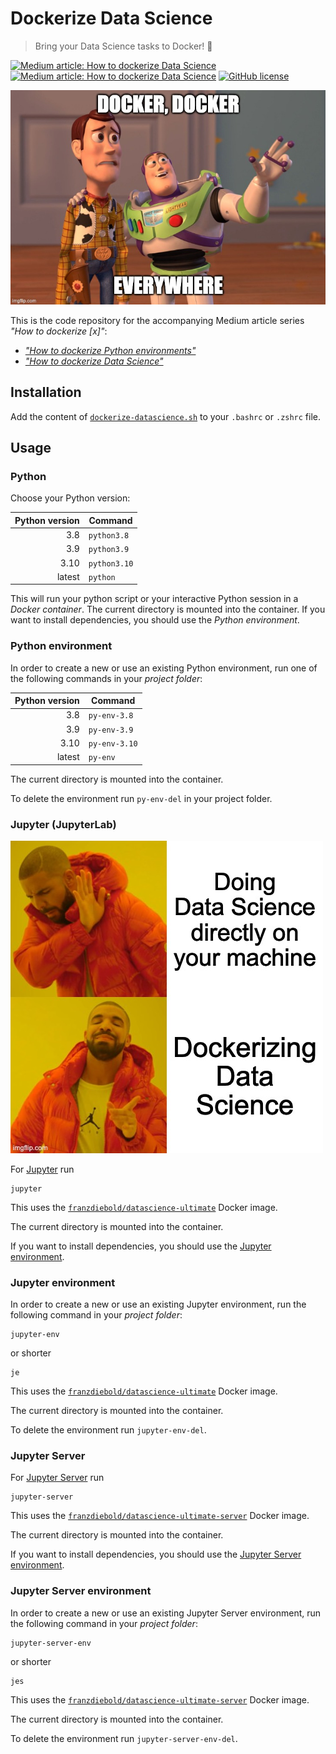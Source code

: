 # Dockerize Data Science

> Bring your Data Science tasks to Docker! :whale:

[![Medium article: How to dockerize Data Science](https://img.shields.io/badge/Medium%20article-How%20to%20dockerize%20python%20environments-black)](https://franzdiebold.medium.com/how-to-dockerize-python-environments-ce8d2ce7bf32)
[![Medium article: How to dockerize Data Science](https://img.shields.io/badge/Medium%20article-How%20to%20dockerize%20Data%20Science-black)](https://franzdiebold.medium.com/how-to-dockerize-data-science-dd396962a0f)
[![GitHub license](https://img.shields.io/github/license/FranzDiebold/dockerize-datascience)](./LICENSE)

!["Docker, Docker everywhere" meme](img/docker-everywhere-meme.jpg)

This is the code repository for the accompanying Medium article series _"How to dockerize [x]"_:

- [_"How to dockerize Python environments"_](https://franzdiebold.medium.com/how-to-dockerize-python-environments-ce8d2ce7bf32)
- [_"How to dockerize Data Science"_](https://franzdiebold.medium.com/how-to-dockerize-data-science-dd396962a0f)

## Installation

Add the content of [`dockerize-datascience.sh`](dockerize-datascience.sh) to your `.bashrc` or `.zshrc` file.

## Usage

### Python

Choose your Python version:

| Python version | Command      |
| -------------: | ------------ |
|            3.8 | `python3.8`  |
|            3.9 | `python3.9`  |
|           3.10 | `python3.10` |
|         latest | `python`     |

This will run your python script or your interactive Python session in a _Docker container_. The current directory is mounted into the container.
If you want to install dependencies, you should use the _Python environment_.

### Python environment

In order to create a new or use an existing Python environment, run one of the following commands in your _project folder_:

| Python version | Command       |
| -------------: | ------------- |
|            3.8 | `py-env-3.8`  |
|            3.9 | `py-env-3.9`  |
|           3.10 | `py-env-3.10` |
|         latest | `py-env`      |

The current directory is mounted into the container.

To delete the environment run `py-env-del` in your project folder.

### Jupyter (JupyterLab)

!["Dockerizing Data Science" meme](img/dockerizing-data-science-meme.jpg)

For [Jupyter](https://jupyter.org/) run

```shell
jupyter
```

This uses the [`franzdiebold/datascience-ultimate`](https://github.com/FranzDiebold/docker-datascience-ultimate) Docker image.

The current directory is mounted into the container.

If you want to install dependencies, you should use the [Jupyter environment](#jupyter-environment).

### Jupyter environment

In order to create a new or use an existing Jupyter environment, run the following command in your _project folder_:

```shell
jupyter-env
```

or shorter

```shell
je
```

This uses the [`franzdiebold/datascience-ultimate`](https://github.com/FranzDiebold/docker-datascience-ultimate) Docker image.

The current directory is mounted into the container.

To delete the environment run `jupyter-env-del`.

### Jupyter Server

For [Jupyter Server](https://jupyter.org/) run

```shell
jupyter-server
```

This uses the [`franzdiebold/datascience-ultimate-server`](https://github.com/FranzDiebold/docker-datascience-ultimate) Docker image.

The current directory is mounted into the container.

If you want to install dependencies, you should use the [Jupyter Server environment](#jupyter-server-environment).

### Jupyter Server environment

In order to create a new or use an existing Jupyter Server environment, run the following command in your _project folder_:

```shell
jupyter-server-env
```

or shorter

```shell
jes
```

This uses the [`franzdiebold/datascience-ultimate-server`](https://github.com/FranzDiebold/docker-datascience-ultimate) Docker image.

The current directory is mounted into the container.

To delete the environment run `jupyter-server-env-del`.
